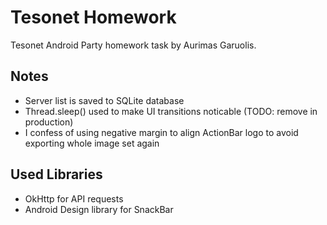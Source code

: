 # Tesonet Homework

Tesonet Android Party homework task by Aurimas Garuolis.

## Notes

- Server list is saved to SQLite database
- Thread.sleep() used to make UI transitions noticable (TODO: remove in production)
- I confess of using negative margin to align ActionBar logo to avoid exporting whole image set again 

## Used Libraries

- OkHttp for API requests
- Android Design library for SnackBar
